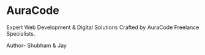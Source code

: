 # AuraCode
Expert Web Development &amp; Digital Solutions Crafted by AuraCode Freelance Specialists.

Author- Shubham & Jay
